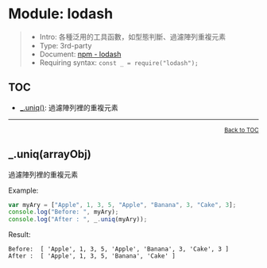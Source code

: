 # Module: lodash

> * Intro: 各種泛用的工具函數，如型態判斷、過濾陣列重複元素
> * Type: 3rd-party
> * Document: [npm - lodash](https://www.npmjs.com/package/lodash)
> * Requiring syntax: `const _ = require("lodash");`

<a name="toc"></a>

## TOC
* [_.uniq()](#uniq): 過濾陣列裡的重複元素

---

<div style="text-align:right; font-size: smaller;"><a href="#toc">Back to TOC</a></div>
<a name="uniq"></a>

## _.uniq(arrayObj)

過濾陣列裡的重複元素

Example:
````js
var myAry = ["Apple", 1, 3, 5, "Apple", "Banana", 3, "Cake", 3];
console.log("Before: ", myAry);
console.log("After : ", _.uniq(myAry));
````

Result:
````
Before:  [ 'Apple', 1, 3, 5, 'Apple', 'Banana', 3, 'Cake', 3 ]
After :  [ 'Apple', 1, 3, 5, 'Banana', 'Cake' ]
````